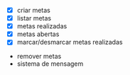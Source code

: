 - [x] criar metas
- [x] listar metas
- [x] metas realizadas
- [x] metas abertas
- [x] marcar/desmarcar metas realizadas
- remover metas
- sistema de mensagem